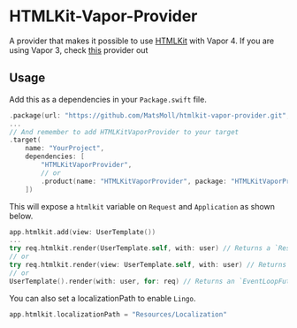 # HTMLKit-Vapor-Provider

A provider that makes it possible to use [HTMLKit](https://github.com/vapor-community/HTMLKit) with Vapor 4.
If you are using Vapor 3, check [this](https://github.com/MatsMoll/htmlkit-vapor-3-provider) provider out

## Usage

Add this as a dependencies in your `Package.swift` file.
```swift
.package(url: "https://github.com/MatsMoll/htmlkit-vapor-provider.git", from: "1.0.0-beta.4")
...
// And remember to add HTMLKitVaporProvider to your target
.target(
    name: "YourProject",
    dependencies: [
        "HTMLKitVaporProvider",
        // or
        .product(name: "HTMLKitVaporProvider", package: "HTMLKitVaporProvider")
    ])
```

This will expose a `htmlkit` variable on `Request` and `Application` as shown below.
```swift
app.htmlkit.add(view: UserTemplate())
...
try req.htmlkit.render(UserTemplate.self, with: user) // Returns a `Response`
// or
try req.htmlkit.render(view: UserTemplate.self, with: user) // Returns a `View`
// or
UserTemplate().render(with: user, for: req) // Returns an `EventLoopFuture<View>` and will not require `app.htmlkit.add(view: ...)`
```
You can also set a localizationPath to enable `Lingo`.
```swift
app.htmlkit.localizationPath = "Resources/Localization"
```
